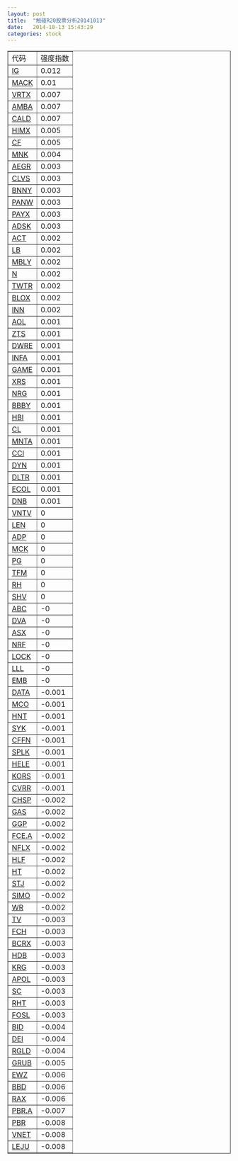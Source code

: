 ```yaml
---
layout: post
title:  "触碰R20股票分析20141013"
date:   2014-10-13 15:43:29
categories: stock
---
```

<table border="1">
 <tr>
 <td>代码</td>
 <td>强度指数</td>
</tr>
  <tr><td><a href="http://stock.finance.sina.com.cn/usstock/quotes/IG.html" target="_blank">IG</a></td><td>0.012</td></tr>
  <tr><td><a href="http://stock.finance.sina.com.cn/usstock/quotes/MACK.html" target="_blank">MACK</a></td><td>0.01</td></tr>
  <tr><td><a href="http://stock.finance.sina.com.cn/usstock/quotes/VRTX.html" target="_blank">VRTX</a></td><td>0.007</td></tr>
  <tr><td><a href="http://stock.finance.sina.com.cn/usstock/quotes/AMBA.html" target="_blank">AMBA</a></td><td>0.007</td></tr>
  <tr><td><a href="http://stock.finance.sina.com.cn/usstock/quotes/CALD.html" target="_blank">CALD</a></td><td>0.007</td></tr>
  <tr><td><a href="http://stock.finance.sina.com.cn/usstock/quotes/HIMX.html" target="_blank">HIMX</a></td><td>0.005</td></tr>
  <tr><td><a href="http://stock.finance.sina.com.cn/usstock/quotes/CF.html" target="_blank">CF</a></td><td>0.005</td></tr>
  <tr><td><a href="http://stock.finance.sina.com.cn/usstock/quotes/MNK.html" target="_blank">MNK</a></td><td>0.004</td></tr>
  <tr><td><a href="http://stock.finance.sina.com.cn/usstock/quotes/AEGR.html" target="_blank">AEGR</a></td><td>0.003</td></tr>
  <tr><td><a href="http://stock.finance.sina.com.cn/usstock/quotes/CLVS.html" target="_blank">CLVS</a></td><td>0.003</td></tr>
  <tr><td><a href="http://stock.finance.sina.com.cn/usstock/quotes/BNNY.html" target="_blank">BNNY</a></td><td>0.003</td></tr>
  <tr><td><a href="http://stock.finance.sina.com.cn/usstock/quotes/PANW.html" target="_blank">PANW</a></td><td>0.003</td></tr>
  <tr><td><a href="http://stock.finance.sina.com.cn/usstock/quotes/PAYX.html" target="_blank">PAYX</a></td><td>0.003</td></tr>
  <tr><td><a href="http://stock.finance.sina.com.cn/usstock/quotes/ADSK.html" target="_blank">ADSK</a></td><td>0.003</td></tr>
  <tr><td><a href="http://stock.finance.sina.com.cn/usstock/quotes/ACT.html" target="_blank">ACT</a></td><td>0.002</td></tr>
  <tr><td><a href="http://stock.finance.sina.com.cn/usstock/quotes/LB.html" target="_blank">LB</a></td><td>0.002</td></tr>
  <tr><td><a href="http://stock.finance.sina.com.cn/usstock/quotes/MBLY.html" target="_blank">MBLY</a></td><td>0.002</td></tr>
  <tr><td><a href="http://stock.finance.sina.com.cn/usstock/quotes/N.html" target="_blank">N</a></td><td>0.002</td></tr>
  <tr><td><a href="http://stock.finance.sina.com.cn/usstock/quotes/TWTR.html" target="_blank">TWTR</a></td><td>0.002</td></tr>
  <tr><td><a href="http://stock.finance.sina.com.cn/usstock/quotes/BLOX.html" target="_blank">BLOX</a></td><td>0.002</td></tr>
  <tr><td><a href="http://stock.finance.sina.com.cn/usstock/quotes/INN.html" target="_blank">INN</a></td><td>0.002</td></tr>
  <tr><td><a href="http://stock.finance.sina.com.cn/usstock/quotes/AOL.html" target="_blank">AOL</a></td><td>0.001</td></tr>
  <tr><td><a href="http://stock.finance.sina.com.cn/usstock/quotes/ZTS.html" target="_blank">ZTS</a></td><td>0.001</td></tr>
  <tr><td><a href="http://stock.finance.sina.com.cn/usstock/quotes/DWRE.html" target="_blank">DWRE</a></td><td>0.001</td></tr>
  <tr><td><a href="http://stock.finance.sina.com.cn/usstock/quotes/INFA.html" target="_blank">INFA</a></td><td>0.001</td></tr>
  <tr><td><a href="http://stock.finance.sina.com.cn/usstock/quotes/GAME.html" target="_blank">GAME</a></td><td>0.001</td></tr>
  <tr><td><a href="http://stock.finance.sina.com.cn/usstock/quotes/XRS.html" target="_blank">XRS</a></td><td>0.001</td></tr>
  <tr><td><a href="http://stock.finance.sina.com.cn/usstock/quotes/NRG.html" target="_blank">NRG</a></td><td>0.001</td></tr>
  <tr><td><a href="http://stock.finance.sina.com.cn/usstock/quotes/BBBY.html" target="_blank">BBBY</a></td><td>0.001</td></tr>
  <tr><td><a href="http://stock.finance.sina.com.cn/usstock/quotes/HBI.html" target="_blank">HBI</a></td><td>0.001</td></tr>
  <tr><td><a href="http://stock.finance.sina.com.cn/usstock/quotes/CL.html" target="_blank">CL</a></td><td>0.001</td></tr>
  <tr><td><a href="http://stock.finance.sina.com.cn/usstock/quotes/MNTA.html" target="_blank">MNTA</a></td><td>0.001</td></tr>
  <tr><td><a href="http://stock.finance.sina.com.cn/usstock/quotes/CCI.html" target="_blank">CCI</a></td><td>0.001</td></tr>
  <tr><td><a href="http://stock.finance.sina.com.cn/usstock/quotes/DYN.html" target="_blank">DYN</a></td><td>0.001</td></tr>
  <tr><td><a href="http://stock.finance.sina.com.cn/usstock/quotes/DLTR.html" target="_blank">DLTR</a></td><td>0.001</td></tr>
  <tr><td><a href="http://stock.finance.sina.com.cn/usstock/quotes/ECOL.html" target="_blank">ECOL</a></td><td>0.001</td></tr>
  <tr><td><a href="http://stock.finance.sina.com.cn/usstock/quotes/DNB.html" target="_blank">DNB</a></td><td>0.001</td></tr>
  <tr><td><a href="http://stock.finance.sina.com.cn/usstock/quotes/VNTV.html" target="_blank">VNTV</a></td><td>0</td></tr>
  <tr><td><a href="http://stock.finance.sina.com.cn/usstock/quotes/LEN.html" target="_blank">LEN</a></td><td>0</td></tr>
  <tr><td><a href="http://stock.finance.sina.com.cn/usstock/quotes/ADP.html" target="_blank">ADP</a></td><td>0</td></tr>
  <tr><td><a href="http://stock.finance.sina.com.cn/usstock/quotes/MCK.html" target="_blank">MCK</a></td><td>0</td></tr>
  <tr><td><a href="http://stock.finance.sina.com.cn/usstock/quotes/PG.html" target="_blank">PG</a></td><td>0</td></tr>
  <tr><td><a href="http://stock.finance.sina.com.cn/usstock/quotes/TFM.html" target="_blank">TFM</a></td><td>0</td></tr>
  <tr><td><a href="http://stock.finance.sina.com.cn/usstock/quotes/RH.html" target="_blank">RH</a></td><td>0</td></tr>
  <tr><td><a href="http://stock.finance.sina.com.cn/usstock/quotes/SHV.html" target="_blank">SHV</a></td><td>0</td></tr>
  <tr><td><a href="http://stock.finance.sina.com.cn/usstock/quotes/ABC.html" target="_blank">ABC</a></td><td>-0</td></tr>
  <tr><td><a href="http://stock.finance.sina.com.cn/usstock/quotes/DVA.html" target="_blank">DVA</a></td><td>-0</td></tr>
  <tr><td><a href="http://stock.finance.sina.com.cn/usstock/quotes/ASX.html" target="_blank">ASX</a></td><td>-0</td></tr>
  <tr><td><a href="http://stock.finance.sina.com.cn/usstock/quotes/NRF.html" target="_blank">NRF</a></td><td>-0</td></tr>
  <tr><td><a href="http://stock.finance.sina.com.cn/usstock/quotes/LOCK.html" target="_blank">LOCK</a></td><td>-0</td></tr>
  <tr><td><a href="http://stock.finance.sina.com.cn/usstock/quotes/LLL.html" target="_blank">LLL</a></td><td>-0</td></tr>
  <tr><td><a href="http://stock.finance.sina.com.cn/usstock/quotes/EMB.html" target="_blank">EMB</a></td><td>-0</td></tr>
  <tr><td><a href="http://stock.finance.sina.com.cn/usstock/quotes/DATA.html" target="_blank">DATA</a></td><td>-0.001</td></tr>
  <tr><td><a href="http://stock.finance.sina.com.cn/usstock/quotes/MCO.html" target="_blank">MCO</a></td><td>-0.001</td></tr>
  <tr><td><a href="http://stock.finance.sina.com.cn/usstock/quotes/HNT.html" target="_blank">HNT</a></td><td>-0.001</td></tr>
  <tr><td><a href="http://stock.finance.sina.com.cn/usstock/quotes/SYK.html" target="_blank">SYK</a></td><td>-0.001</td></tr>
  <tr><td><a href="http://stock.finance.sina.com.cn/usstock/quotes/CFFN.html" target="_blank">CFFN</a></td><td>-0.001</td></tr>
  <tr><td><a href="http://stock.finance.sina.com.cn/usstock/quotes/SPLK.html" target="_blank">SPLK</a></td><td>-0.001</td></tr>
  <tr><td><a href="http://stock.finance.sina.com.cn/usstock/quotes/HELE.html" target="_blank">HELE</a></td><td>-0.001</td></tr>
  <tr><td><a href="http://stock.finance.sina.com.cn/usstock/quotes/KORS.html" target="_blank">KORS</a></td><td>-0.001</td></tr>
  <tr><td><a href="http://stock.finance.sina.com.cn/usstock/quotes/CVRR.html" target="_blank">CVRR</a></td><td>-0.001</td></tr>
  <tr><td><a href="http://stock.finance.sina.com.cn/usstock/quotes/CHSP.html" target="_blank">CHSP</a></td><td>-0.002</td></tr>
  <tr><td><a href="http://stock.finance.sina.com.cn/usstock/quotes/GAS.html" target="_blank">GAS</a></td><td>-0.002</td></tr>
  <tr><td><a href="http://stock.finance.sina.com.cn/usstock/quotes/GGP.html" target="_blank">GGP</a></td><td>-0.002</td></tr>
  <tr><td><a href="http://stock.finance.sina.com.cn/usstock/quotes/FCE.A.html" target="_blank">FCE.A</a></td><td>-0.002</td></tr>
  <tr><td><a href="http://stock.finance.sina.com.cn/usstock/quotes/NFLX.html" target="_blank">NFLX</a></td><td>-0.002</td></tr>
  <tr><td><a href="http://stock.finance.sina.com.cn/usstock/quotes/HLF.html" target="_blank">HLF</a></td><td>-0.002</td></tr>
  <tr><td><a href="http://stock.finance.sina.com.cn/usstock/quotes/HT.html" target="_blank">HT</a></td><td>-0.002</td></tr>
  <tr><td><a href="http://stock.finance.sina.com.cn/usstock/quotes/STJ.html" target="_blank">STJ</a></td><td>-0.002</td></tr>
  <tr><td><a href="http://stock.finance.sina.com.cn/usstock/quotes/SIMO.html" target="_blank">SIMO</a></td><td>-0.002</td></tr>
  <tr><td><a href="http://stock.finance.sina.com.cn/usstock/quotes/WR.html" target="_blank">WR</a></td><td>-0.002</td></tr>
  <tr><td><a href="http://stock.finance.sina.com.cn/usstock/quotes/TV.html" target="_blank">TV</a></td><td>-0.003</td></tr>
  <tr><td><a href="http://stock.finance.sina.com.cn/usstock/quotes/FCH.html" target="_blank">FCH</a></td><td>-0.003</td></tr>
  <tr><td><a href="http://stock.finance.sina.com.cn/usstock/quotes/BCRX.html" target="_blank">BCRX</a></td><td>-0.003</td></tr>
  <tr><td><a href="http://stock.finance.sina.com.cn/usstock/quotes/HDB.html" target="_blank">HDB</a></td><td>-0.003</td></tr>
  <tr><td><a href="http://stock.finance.sina.com.cn/usstock/quotes/KRG.html" target="_blank">KRG</a></td><td>-0.003</td></tr>
  <tr><td><a href="http://stock.finance.sina.com.cn/usstock/quotes/APOL.html" target="_blank">APOL</a></td><td>-0.003</td></tr>
  <tr><td><a href="http://stock.finance.sina.com.cn/usstock/quotes/SC.html" target="_blank">SC</a></td><td>-0.003</td></tr>
  <tr><td><a href="http://stock.finance.sina.com.cn/usstock/quotes/RHT.html" target="_blank">RHT</a></td><td>-0.003</td></tr>
  <tr><td><a href="http://stock.finance.sina.com.cn/usstock/quotes/FOSL.html" target="_blank">FOSL</a></td><td>-0.003</td></tr>
  <tr><td><a href="http://stock.finance.sina.com.cn/usstock/quotes/BID.html" target="_blank">BID</a></td><td>-0.004</td></tr>
  <tr><td><a href="http://stock.finance.sina.com.cn/usstock/quotes/DEI.html" target="_blank">DEI</a></td><td>-0.004</td></tr>
  <tr><td><a href="http://stock.finance.sina.com.cn/usstock/quotes/RGLD.html" target="_blank">RGLD</a></td><td>-0.004</td></tr>
  <tr><td><a href="http://stock.finance.sina.com.cn/usstock/quotes/GRUB.html" target="_blank">GRUB</a></td><td>-0.005</td></tr>
  <tr><td><a href="http://stock.finance.sina.com.cn/usstock/quotes/EWZ.html" target="_blank">EWZ</a></td><td>-0.006</td></tr>
  <tr><td><a href="http://stock.finance.sina.com.cn/usstock/quotes/BBD.html" target="_blank">BBD</a></td><td>-0.006</td></tr>
  <tr><td><a href="http://stock.finance.sina.com.cn/usstock/quotes/RAX.html" target="_blank">RAX</a></td><td>-0.006</td></tr>
  <tr><td><a href="http://stock.finance.sina.com.cn/usstock/quotes/PBR.A.html" target="_blank">PBR.A</a></td><td>-0.007</td></tr>
  <tr><td><a href="http://stock.finance.sina.com.cn/usstock/quotes/PBR.html" target="_blank">PBR</a></td><td>-0.008</td></tr>
  <tr><td><a href="http://stock.finance.sina.com.cn/usstock/quotes/VNET.html" target="_blank">VNET</a></td><td>-0.008</td></tr>
  <tr><td><a href="http://stock.finance.sina.com.cn/usstock/quotes/LEJU.html" target="_blank">LEJU</a></td><td>-0.008</td></tr>
</table>
